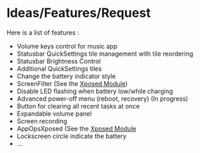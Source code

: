 Ideas/Features/Request
======================

Here is a list of features :
- Volume keys control for music app
- Statusbar QuickSettings tile management with tile reordering
- Statusbar Brightness Control
- Additional QuickSettings tiles
- Change the battery indicator style
- ScreenFilter (See the [Xposed Module](http://repo.xposed.info/module/de.robv.android.xposed.installer))
- Disable LED flashing when battery low/while charging
- Advanced power-off menu (reboot, recovery) (In progress)
- Button for clearing all recent tasks at once
- Expandable volume panel
- Screen recording
- AppOpsXposed (See the [Xposed Module](http://repo.xposed.info/module/at.jclehner.appopsxposed)
- Lockscreen circle indicate the battery
- ...
